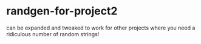 # randgen-for-project2
can be expanded and tweaked to work for other projects where you need a ridiculous number of random strings!

